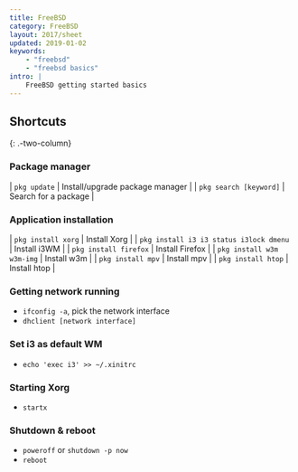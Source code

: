 ```yaml
---
title: FreeBSD
category: FreeBSD
layout: 2017/sheet
updated: 2019-01-02
keywords:
    - "freebsd"
    - "freebsd basics"
intro: |
    FreeBSD getting started basics
---
```


Shortcuts
---------
{: .-two-column}

### Package manager

| `pkg update` | Install/upgrade package manager |
| `pkg search [keyword]` | Search for a package |

### Application installation

| `pkg install xorg` | Install Xorg |
| `pkg install i3 i3 status i3lock dmenu` | Install i3WM |
| `pkg install firefox` | Install Firefox |
| `pkg install w3m w3m-img` | Install w3m |
| `pkg install mpv` | Install mpv |
| `pkg install htop` | Install htop |
  
### Getting network running

+ `ifconfig -a`, pick the network interface 
+ `dhclient [network interface]`

### Set i3 as default WM

+ `echo 'exec i3' >> ~/.xinitrc`

### Starting Xorg

+ `startx`

### Shutdown & reboot

+ `poweroff` or `shutdown -p now`
+ `reboot`